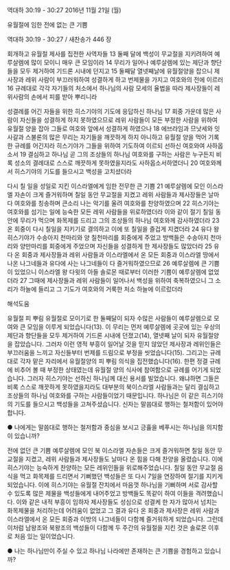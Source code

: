 역대하 30:19 - 30:27 
2016년 11월 21일 (월)

유월절에 임한 전에 없는 큰 기쁨 



역대하 30:19 - 30:27 / 새찬송가 446 장


회개하고 유월절 제사를 집전한 사역자들
13 둘째 달에 백성이 무교절을 지키려하여 예루살렘에 많이 모이니 매우 큰 모임이라 14 무리가 일어나 예루살렘에 있는 제단과 향단들을 모두 제거하여 기드론 시내에 던지고 15
둘째달 열넷째날에 유월절양을 잡으니 제사장과 레위 사람이 부끄러워하여 성결하게 하고 번제물을 가지고 여호와의 전에 이르러 16 규례대로 각각 자기들의 처소에서 하나님의 사람 모세의 율법을 따라 제사장들이 레위사람의 손에서 피를 받아 뿌리니라

성결례를 어긴 자들을 위한 히스기야의 기도에 응답하신 하나님
17 회중 가운데 많은 사람이 자신들을 성결하게 하지 못하였으므로 레위 사람들이 모든 부정한 사람을 위하여 유월절 양을 잡아 그들로 여호와 앞에서 성결하게 하였으나 18 에브라임과 므낫세와 잇사갈과 스불론의 많은 무리는 자기들을 깨끗하게 하지 아니하고 유월절 양을 먹어 기록한 규례를 어긴지라 히스기야가 그들을 위하여 기도하여 이르되 선하신 여호와여 사하옵소서 19 결심하고 하나님 곧 그의 조상들의 하나님 여호와를 구하는 사람은 누구든지 비록 성소의 결례대로 스스로 깨끗하게 못하였을지라도 사하옵소서하였더니 20 여호와께서 히스기야의 기도를 들으시고 백성을 고치셨더라

다시 칠 일을 성일로 지킨 이스라엘에게 임한 전무한 큰 기쁨
21 예루살렘에 모인 이스라엘 자손이 크게 즐거워하며 칠일 동안 무교절을 지켰고 레위 사람들과 제사장들은 날마다 여호와를 칭송하며 큰소리 나는 악기를 울려 여호와를 찬양하였으며 22 히스기야는 여호와를 섬기는 일에 능숙한 모든 레위 사람들을 위로하였더라 이와 같이 절기 칠일 동안에 무리가 먹으며 화목제를 드리고 그의 조상들의 하나님 여호와께 감사하였더라 23 온 회중이 다시 칠일을 지키기로 결의하고 이에 또 칠일을 즐겁게 지켰더라 24 유다 왕 히스기야가 수송아지 천마리와 양 칠천마리를 회중에게 주었고 방백들은 수송아지 천마리와 양만마리를 회중에게 주었으며 자신들을 성결하게 한 제사장들도 많았더라 25 유다 온 회중과 제사장들과 레위 사람들과 이스라엘에서 온 모든 회중과 이스라엘 땅에서 나온 나그네들과 유다에 사는 나그네들이 다 즐거워하였으므로 26 예루살렘에 큰 기쁨이 있었으니 이스라엘 왕 다윗의 아들 솔로몬 때로부터 이러한 기쁨이 예루살렘에 없었더라 27 그때에 제사장들과 레위 사람들이 일어나서 백성을 위하여 축복하였으니 그 소리가 하늘에 들리고 그 기도가 여호와의 거룩한 처소 하늘에 이르렀더라

해석도움





유월절 피 뿌림
유월절로 모이기로 한 둘째달이 되자 수많은 사람들이 예루살렘으로 모여와 큰 모임을 이루게 되었습니다(13). 이 무리는 먼저 예루살렘에 곳곳에 있는 우상의 제단과 향단들을 모두 제거하여 기드론 시내에 던졌고(14), 열넷째 날이 되자 유월절양을 잡았습니다. 그러자 이런 영적 부흥이 일어날 것을 믿지 않았던 제사장과 레위인들은 부끄러움을 느끼고 자신들부터 번제를 드림으로 부정을 씻었습니다(15). 그리고는 규례대로 각자 맡은 자리에서 유월절양의 피 뿌림 의식을 집전했습니다(16). 한편 정결 규례에 비추어 볼 때 부정한 상태였는데 유월절 양의 식사에 참여함으로 규례를 어기게 되었습니다. 그러자 히스기야는 선하신 하나님께 대신 용서를 빌었습니다. 왜냐하면 그들은 비록 스스로 깨끗하게 못하였을지라도 대부분의 북이스라엘 사람들과는 달리 결심하고 조상들의 하나님 여호와를 구하는 사람들이었기 때문입니다. 하나님은 이 같은 히스기야의 기도를 들으시고 백성들을 고쳐주셨습니다. 신자는 말씀대로 행하는 철저함이 있어야 합니다.

● 나에게는 말씀대로 행하는 철저함과 중심을 보시고 긍휼을 베푸시는 하나님을 의지함이 있습니까?

전에 없던 큰 기쁨
예루살렘에 모인 북 이스라엘 자손들은 크게 즐거워하면 칠일 동안 무교절을 지켰고, 레위 사람들과 제사장들도 날마다 온 힘을 다해 찬양을 올렸습니다. 이에 히스기야는 능숙하게 찬양하는 모든 레위인들을 위로해주었습니다. 칠일 동안 무교절 음식을 먹고 화목제를 드리면서 기뻐했던 백성들은 또 다시 7일을 연장하여 절기를 지키게 되었습니다. 이에 히스기야는 유월절 잔치에서 마음껏 하나님을 기뻐하며 서로 감사할 수 있도록 많은 제물을 백성들에게 내어주었고 방백들도 똑같이 하여 이들을 격려했습니다. 이와 같은 내적 부흥이 임하자 제사장들도 성심으로 성결케 한 자가 많아서 넘치는 화목제물을 처리하는데 어려움이 없었고 그 결과 유다 온 회중과 제사장은 레위 사람과 이스라엘에서 온 모든 회중과 이방의 나그네들이 다함께 즐거워하게 되었습니다. 그런데 이처럼 남왕조와 북왕조의 백성들이 다함께 두 주간의 유월절을 지킨 것은 솔로몬 이후로 처음 있는 일이었습니다.

● 나는 하나님만이 주실 수 있고 하나님 나라에만 존재하는 큰 기쁨을 경험하고 있습니까?